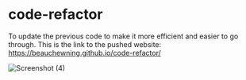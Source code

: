 # code-refactor
  To update the previous code to make it more efficient and easier to go through.
This is the link to the pushed website: https://beauchewning.github.io/code-refactor/

![Screenshot (4)](https://user-images.githubusercontent.com/87917345/133672519-ebefc32e-7c04-4c83-aa2e-0236ff13b108.png)
